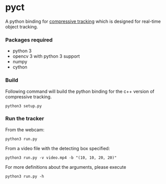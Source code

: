 # pyct
A python binding for [compressive tracking](http://www4.comp.polyu.edu.hk/~cslzhang/CT/CT.htm) which is designed for real-time object tracking. 

### Packages required
- python 3
- opencv 3 with python 3 support
- numpy
- cython

### Build
Following command will build the python binding for the c++ version of compressive tracking.
```
python3 setup.py
```

### Run the tracker
From the webcam:
```
python3 run.py
```

From a video file with the detecting box specified:
```
python3 run.py -v video.mp4 -b "(10, 10, 20, 20)" 
```

For more definitions about the arguments, please execute 
```
python3 run.py -h
```
